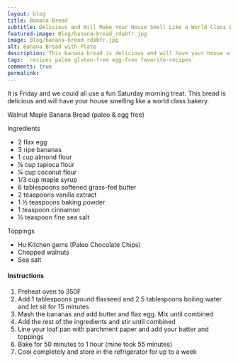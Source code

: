 ```yaml
---
layout: blog
title: Banana Bread
subtitle: Delicious and Will Make Your House Smell Like a World Class Bakery
featured-image: Blog/banana-bread_rdabfr.jpg
image: Blog/banana-bread_rdabfr.jpg
alt: Banana Bread with Plate
description: This banana bread is delicious and will have your house smelling like a world class bakery.
tags:  recipes paleo gluten-free egg-free favorite-recipes
comments: true
permalink:
---
```

It is Friday and we could all use a fun Saturday morning treat. This bread is delicious and will have your house smelling like a world class bakery.

Walnut Maple Banana Bread (paleo & egg free)

Ingredients
* 2 flax egg
* 3 ripe bananas
* 1 cup almond flour
* ¼ cup tapioca flour
* ¼ cup coconut flour
* 1/3 cup maple syrup
* 6 tablespoons softened grass-fed butter
* 2 teaspoons vanilla extract
* 1 ½ teaspoons baking powder
* 1 teaspoon cinnamon
* ½ teaspoon fine sea salt

Toppings
* Hu Kitchen gems (Paleo Chocolate Chips)
* Chopped walnuts
* Sea salt

#### Instructions
1. Preheat oven to 350F
2. Add 1 tablespoons ground flaxseed and 2.5 tablespoons boiling water and let sit for 15 minutes
3. Mash the bananas and add butter and flax egg. Mix until combined
4. Add the rest of the ingredients and stir until combined
5. Line your loaf pan with parchment paper and add your batter and toppings
6. Bake for 50 minutes to 1 hour (mine took 55 minutes)
7. Cool completely and store in the refrigerator for up to a week
